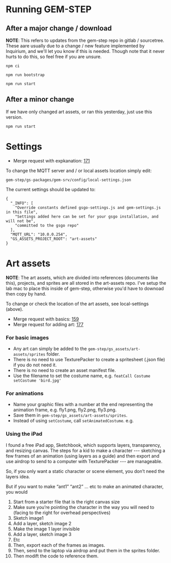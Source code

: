 # Running GEM-STEP

## After a major change / download
**NOTE**: This refers to updates from  the gem-step repo in gitlab / sourcetree. These aare usually due  to a change / new feature implemented  by Inquirium, and we'll let you know if this is needed. Though note  that it never hurts to do this, so feel free if you are unsure.

`npm ci`

`npm run bootstrap`

`npm run start`

## After a minor change
If we have only changed art assets, or ran this yesterday, just use this version.

`npm run start`

# Settings
- Merge request with expkanation: [171](https://gitlab.com/stepsys/gem-step/gsgo/-/merge_requests/171) 

To change the MQTT server and / or local assets location simply edit:

`gem-step/gs-packages/gem-srv/config/local-settings.json`

The current settings should be updated to:


    {
      "_INFO": [
        "Override constants defined gsgo-settings.js and gem-settings.js in this file",
        "Settings added here can be set for your gsgo installation, and will not be",
        "committed to the gsgo repo"
      ],
      "MQTT_URL": "10.0.0.254",
      "GS_ASSETS_PROJECT_ROOT": "art-assets"
    }


# Art assets
**NOTE**: The art assets, which are divided into references (documents like this), projects, and sprites are all stored in the art-assets repo. I've setup the lab mac to place this inside of gem-step, otherwise you'd have to downoad then copy by hand.

To change or check the location of the art assets, see local-settings (above).

- Merge request with basics: [159](https://gitlab.com/stepsys/gem-step/gsgo/-/merge_requests/159) 
- Merge request for adding art: [177](https://gitlab.com/stepsys/gem-step/gsgo/-/merge_requests/177)

### For basic images
- Any art can simply be added to the `gem-step/gs_assets/art-assets/sprites` folder.
- There is no need to use TexturePacker to create a spritesheet (.json file) if you do not need it.
- There is no need to create an asset manifest file.
- Use the filename to set the costume name, e.g. `featCall Costume setCostume 'bird.jpg'`

### For animations

- Name your graphic files with a number at the end representing the animation frame, e.g. fly1.png, fly2.png, fly3.png.
- Save them in `gem-step/gs_assets/art-assets/sprites`.
- Instead of using `setCostume`, call `setAnimatedCostume`.  e.g.

### Using the iPad

I found a free iPad app, Sketchbook, which supports layers, transparency, and resizing canvas.  The steps for a kid to make a character --- sketching a few frames of an animation (using layers as a guide) and then export and use airdrop to send to a computer with TexturePacker --- are manageable. 
 
So, if you only want a static character or scene element, you don’t need the layers idea.
 
But if you want to make “ant1” “ant2” … etc to make an animated character, you would
 
1. Start from a starter file that is the right canvas size
2. Make sure you’re pointing the character in the way you will need to (facing to the right for overhead perspectives)
3. Sketch image1
4. Add a layer, sketch image 2
5. Make the image 1 layer invisible
6. Add a layer, sketch image 3
7. Etc
8. Then, export each of the frames as images.
9. Then, send to the laptop via airdrop and put them in the sprites folder.
10. Then modift the code to reference them.
